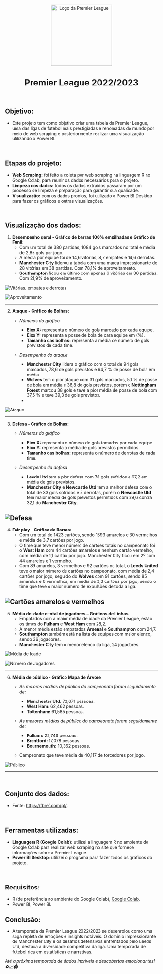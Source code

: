 <p align="center">
    <img src="https://logowik.com/content/uploads/images/premier-league-lion8499.jpg" alt="Logo da Premier League" width="200px">
</p>
<div align="center">
  <h1>Premier League 2022/2023</h1>
</div>
<br/>

## Objetivo:
- Este projeto tem como objetivo criar uma tabela da Premier League, uma das ligas de futebol mais prestigiadas e renomadas do mundo por meio de web scraping e posteriormente realizar uma visualização utilizando o Power BI.
<br/>

## Etapas do projeto:
- **Web Scraping:** foi feito a coleta por web scraping na linguagem R no Google Colab, para reunir os dados necessários para o projeto.
- **Limpeza dos dados:** todos os dados extraídos passaram por um processo de limpeza e preparação para garantir sua qualidade.
- **Visualização:** com os dados prontos, foi utilizado o Power BI Desktop para fazer os gráficos e outras visualizações.
<br/>

## Visualização dos dados:
1. **Desempenho geral - Gráfico de barras 100% empilhadas e Gráfico de Funil:**
   - Com um total de 380 partidas, 1084 gols marcados no total e média de 2,85 gols por jogo.
   - A média por equipe foi de 14,6 vitórias, 8,7 empates e 14,6 derrotas. 
   - **Manchester City** liderou a tabela com uma marca impressionante de 28 vitórias em 38 partidas. Com 78,1% de aproveitamento.
   - **Southampton** ficou em último com apenas 6 vitórias em 38 partidas. Com 21,9% de aproveitamento.
     
![Vitórias, empates e derrotas](https://github.com/luanrpinho/Premier_League_22-23_Web_Scraping-R/assets/156137815/fb9cacba-c9c5-41ae-b968-37bef325d545)

![Aproveitamento](https://github.com/user-attachments/assets/a40a8ebb-9fb2-4192-8247-850293d6e51b)

-----

2. **Ataque - Gráfico de Bolhas:**
    + *Números do gráfico* 
       - **Eixo X:** representa o número de gols marcado por cada equipe.
       - **Eixo Y:** representa a posse de bola de cara equipe em (%).
       - **Tamanho das bolhas:** representa a média de número de gols previstos de cada time.

    + *Desempenho do ataque* 
       - **Manchester City** lidera o gráfico com o total de 94 gols marcados, 78,6 de gols previstos e 64,7 % de posse de bola em média.
       - **Wolves** tem o pior ataque com 31 gols marcados, 50 % de posse de bola em média e 36,8 de gols previstos, porém o **Nottingham Forest** marcou 38 gols e teve a pior média de posse de bola com 37,6 % e teve 39,3 de gols previstos.
       - 
![Ataque](https://github.com/luanrpinho/Premier_League_22-23_Web_Scraping-R/assets/156137815/c9bf832a-ae4c-4d70-8831-b10510b0f779)

-----

3. **Defesa - Gráfico de Bolhas:**
    + *Números do gráfico* 
        -	**Eixo X:** representa o número de gols tomados por cada equipe.
        -	**Eixo Y:** representa a média de gols previstos permitidos.
        -	**Tamanho das bolhas:** representa o número de derrotas de cada time.

    + *Desempenho da defesa* 
        - **Leeds Utd** tem a pior defesa com 78 gols sofridos e 67,2 em média de gols previstos.
        - **Manchester City** e **Newcastle Utd** tem a melhor defesa com o total de 33 gols sofridos e 5 derrotas, porém o **Newcastle Utd** tem maior média de gols previstos permitidos com 39,6 contra 32,1 do **Manchester City**.

![Defesa](https://github.com/luanrpinho/Premier_League_22-23_Web_Scraping-R/assets/156137815/451cb9b5-2b43-464d-8c18-d1fb7afe6361)
-----

4. **Fair play – Gráfico de Barras:**
   - Com um total de 1423 cartões, sendo 1393 amarelos e 30 vermelhos e média de 3,7 cartões por jogo.
   - O time que teve menor número de cartões totais no campeonato foi o **West Ham** com 44 cartões amarelos e nenhum cartão vermelho, com média de 1,1 cartão por jogo. Manchester City ficou em 2º com 44 amarelos e 1 vermelho.
   -  Com 89 amarelos, 3 vermelhos e 92 cartões no total, o **Leeds United** teve o maior número de cartões no campeonato, com média de 2,4 cartões por jogo, seguido do **Wolves** com 91 cartões, sendo 85 amarelos e 6 vermelhos, em média de 2,3 cartões por jogo, sendo o time que teve o maior número de expulsões de toda a liga.
    
![Cartões amarelos e vermelhos](https://github.com/luanrpinho/Premier_League_22-23_Web_Scraping-R/assets/156137815/2a78ec2c-5576-443e-a589-9bbd25fc7356)
-----

5. **Média de idade e total de jogadores – Gráficos de Linhas**
   - Empatados com a maior média de idade da Premier League, estão os times do **Fulham** e **West Ham** com 28,2.
   - A menor média estão empatados **Arsenal** e **Southampton** com 24,7.
   - **Southampton** também está na lista de equipes com maior elenco, sendo 36 jogadores.
   - **Manchester City** tem o menor elenco da liga, 24 jogadores.

![Média de Idade](https://github.com/luanrpinho/Premier_League_22-23_Web_Scraping-R/assets/156137815/78130b7b-4372-469e-b02c-2a41b795d6b2)

![Número de Jogadores](https://github.com/luanrpinho/Premier_League_22-23_Web_Scraping-R/assets/156137815/c33be1a7-0d8f-4941-9705-d051d514f4f2)

-----

6. **Média de público - Gráfico Mapa de Árvore**
    + *As maiores médias de público do campeonato foram seguidamente de:* 
        - **Manchester Utd:** 73,671 pessoas.
        - **West Ham:** 62,462 pessoas.
        - **Tottenham:** 61,585 pessoas.

    + *As menores médias de público do campeonato foram seguidamente de:* 
        - **Fulham:** 23,746 pessoas.
        - **Brentford:** 17,078 pessoas.
        - **Bournemouth:** 10,362 pessoas.
          
    + Campeonato que teve média de 40,117 de torcedores por jogo.
  
![Público](https://github.com/luanrpinho/Premier_League_22-23_Web_Scraping-R/assets/156137815/c071806f-6693-4c46-b920-be2db277ac81)

----
<br/>

## Conjunto dos dados:
- Fonte: https://fbref.com/pt/.
<br/>

## Ferramentas utilizadas:
- **Linguagem R (Google Colab):** utilizei a linguagem R no ambiente do Google Colab para realizar web scraping no site que fornece informações sobre a Premier League.
- **Power BI Desktop:** utilizei o programa para fazer todos os gráficos do projeto.
<br/>

## Requisitos:
- R (de preferência no ambiente do Google Colab), [Google Colab](https://colab.research.google.com/notebooks/intro.ipynb).
- Power BI, [Power BI](https://powerbi.microsoft.com/).
  <br/>
  
## Conclusão:
- A temporada da Premier League 2022/2023 se desenrolou como uma saga repleta de emoções e insights notáveis. O domínio impressionante do Manchester City e os desafios defensivos enfrentados pelo Leeds Utd, destaca a diversidade competitiva da liga. Uma temporada de futebol rica em estatísticas e narrativas.

*Até a próxima temporada de dados incríveis e descobertas emocionantes! ⚽📈🏟️*
